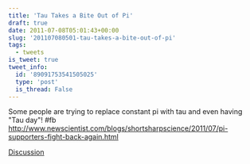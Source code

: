 ```yaml
---
title: 'Tau Takes a Bite Out of Pi'
draft: true
date: 2011-07-08T05:01:43+00:00
slug: '201107080501-tau-takes-a-bite-out-of-pi'
tags:
  - tweets
is_tweet: true
tweet_info:
  id: '89091753541505025'
  type: 'post'
  is_thread: False
---
```




Some people are trying to replace constant pi with tau and even having "Tau day"! #fb <http://www.newscientist.com/blogs/shortsharpscience/2011/07/pi-supporters-fight-back-again.html>

[Discussion](https://x.com/sytelus/status/89091753541505025)
